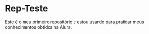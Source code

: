 # Rep-Teste
Este é o meu primeiro repositório e estou usando para praticar meus conhecimentos obtidos na Alura.
